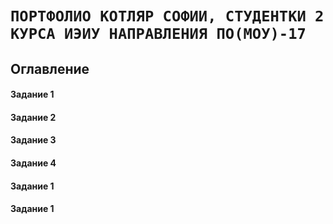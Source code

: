 # `ПОРТФОЛИО КОТЛЯР СОФИИ, СТУДЕНТКИ 2 КУРСА ИЭИУ НАПРАВЛЕНИЯ ПО(МОУ)-17` #

## Оглавление
#### Задание 1



#### Задание 2


#### Задание 3



#### Задание 4



#### Задание 1

#### Задание 1
